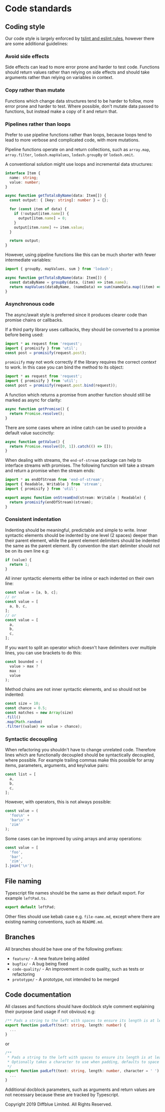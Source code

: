 # Code standards

## Coding style

Our code style is largely enforced by [tslint and eslint rules](./tslint.json), however there are some additional guidelines:

### Avoid side effects

Side effects can lead to more error prone and harder to test code. Functions should return values rather than relying on side effects and should take arguments rather than relying on variables in context.

### Copy rather than mutate

Functions which change data structures tend to be harder to follow, more error prone and harder to test.
Where possible, don't mutate data passed to functions, but instead make a copy of it and return that.

### Pipelines rather than loops

Prefer to use pipeline functions rather than loops, because loops tend to lead to more verbose and complicated code, with more mutations.

Pipeline functions operate on and return collections, such as `array.map`, `array.filter`, `lodash.mapValues`, `lodash.groupBy` or `lodash.omit`.

A conventional solution might use loops and incremental data structures:

```ts
interface Item {
  name: string;
  value: number;
}

async function getTotalsByName(data: Item[]) {
  const output: { [key: string]: number } = {};

  for (const item of data) {
    if (!output[item.name]) {
      output[item.name] = 0;
    }
    output[item.name] += item.value;
  }

  return output;
}
```

However, using pipeline functions like this can be much shorter with fewer intermediate variables:

```ts
import { groupBy, mapValues, sum } from 'lodash';

async function getTotalsByName(data: Item[]) {
  const dataByName = groupBy(data, (item) => item.name);
  return mapValues(dataByName, (nameData) => sum(nameData.map((item) => item.value)));
}
```

### Asynchronous code

The async/await style is preferred since it produces clearer code than promise chains or callbacks.

If a third party library uses callbacks, they should be converted to a promise before being used:

```ts
import * as request from 'request';
import { promisify } from 'util';
const post = promisify(request.post);
```

`promisify` may not work correctly if the library requires the correct _context_ to work. In this case you can bind the method to its object:

```ts
import * as request from 'request';
import { promisify } from 'util';
const post = promisify(request.post.bind(request));
```

A function which returns a promise from another function should still be marked as async for clarity:

```ts
async function getPromise() {
  return Promise.resolve();
}
```

There are some cases where an inline catch can be used to provide a default value succinctly:

```ts
async function getValue() {
  return Promise.resolve([0, 1]).catch(() => []);
}
```

When dealing with streams, the `end-of-stream` package can help to interface streams with promises. The following function will take a stream and return a promise when the stream ends:

```ts
import * as endOfStream from 'end-of-stream';
import { Readable, Writable } from 'stream';
import { promisify } from 'util';

export async function onStreamEnd(stream: Writable | Readable) {
  return promisify(endOfStream)(stream);
}
```

### Consistent indentation

Indenting should be meaningful, predictable and simple to write. Inner syntactic elements should be indented by one level (2 spaces) deeper than their parent element, while the parent element delimiters should be indented the same as the parent element. By convention the start delimiter should not be on its own line e.g:

```ts
if (value) {
  return 1;
}
```

All inner syntactic elements either be inline or each indented on their own line:

```ts
const value = [a, b, c];
// or
const value = [
  a, b, c,
];
// or
const value = [
  a,
  b,
  c,
];
```

If you want to split an operator which doesn't have delimiters over multiple lines, you can use brackets to do this:

```ts
const bounded = (
  value > max ?
  max :
  value
);
```

Method chains are not inner syntactic elements, and so should not be indented:

```ts
const size = 10;
const chance = 0.5;
const matches = new Array(size)
.fill()
.map(Math.random)
.filter((value) => value > chance);
```

### Syntactic decoupling

When refactoring you shouldn't have to change unrelated code. Therefore lines which are functionally decoupled should be syntactically decoupled, where possible. For example trailing commas make this possible for array items, parameters, arguments, and key/value pairs:

```ts
const list = [
  a,
  b,
  c,
];
```

However, with operators, this is not always possible:

```ts
const value = (
  'foo\n' +
  'bar\n' +
  'zim'
);
```

Some cases can be improved by using arrays and array operations:

```ts
const value = [
  'foo',
  'bar',
  'zim',
].join('\n');
```

## File naming

Typescript file names should be the same as their default export.
For example `leftPad.ts`.

```ts
export default leftPad;
```

Other files should use kebab case e.g. `file-name.md`, except where there are existing naming conventions, such as `README.md`.

## Branches

All branches should be have one of the following prefixes:
- `feature/` - A new feature being added
- `bugfix/` - A bug being fixed
- `code-quality/` - An improvement in code quality, such as tests or refactoring
- `prototype/` - A prototype, not intended to be merged

## Code documentation

All classes and functions should have docblock style comment explaining their purpose (and usage if not obvious) e.g:

```ts
/** Pads a string to the left with spaces to ensure its length is at least `length` */
export function padLeft(text: string, length: number) {
  ...
}
```

or

```ts
/**
 * Pads a string to the left with spaces to ensure its length is at least `length`
 * Optionally takes a character to use when padding, defaults to space
 */
export function padLeft(text: string, length: number, character = ' ') {
  ...
}
```

Additional docblock parameters, such as arguments and return values are not necessary because these are tracked by Typescript.

Copyright 2019 Diffblue Limited. All Rights Reserved.
